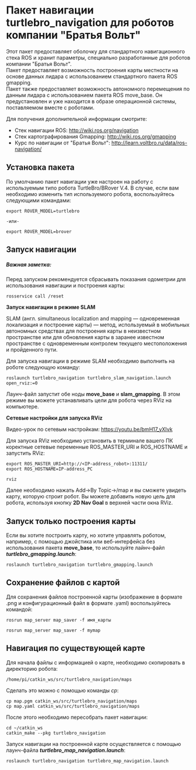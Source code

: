 # Пакет навигации turtlebro_navigation для роботов компании "Братья Вольт"

Этот пакет предоставляет оболочку для стандартного навигационного стека ROS и хранит параметры, специально разработанные для роботов компании "Братья Вольт".   
Пакет предоставляет возможность построения карты местности на основе данных лидара с использованием стандартного пакета ROS gmapping.  
Пакет также предоставляет возможность автономного перемещения по данным лидара с использованием пакета ROS move_base.
Он предустановлен и уже находится в образе операционной системы, поставляемом вместе с роботами.

Для получения дополнительной информации смотрите:
- Стек навигации ROS: http://wiki.ros.org/navigation   
- Стек картографирования Gmapping: http://wiki.ros.org/gmapping  
- Курс по навигации от "Братья Вольт": http://learn.voltbro.ru/data/ros-navigation/ 
 
## Установка пакета

По умолчанию пакет навигации уже настроен на работу с используемым типо робота TurtleBro/BRover V.4. В случае, если вам необходимо изменить тип используемого робота, воспользуйтесь следующими командами:

```
export ROVER_MODEL=turtlebro

-или-

export ROVER_MODEL=brover
```

## Запуск навигации


##### Важная заметка:

Перед запуском рекомендуется сбрасывать показания одометрии для использования навигации и построения карты:
```
rosservice call /reset
```

__Запуск навигации в режиме SLAM__

SLAM (англ. simultaneous localization and mapping — одновременная локализация и построение карты) — метод, используемый в мобильных автономных средствах для построения карты в неизвестном пространстве или для обновления карты в заранее известном пространстве с одновременным контролем текущего местоположения и пройденного пути.

Для запуска навигации в режиме SLAM необходимо выполнить на роботе следующую команду:  

```
roslaunch turtlebro_navigation turtlebro_slam_navigation.launch open_rviz:=0
```

Лаунч-файл запустит обе ноды **move_base** и **slam_gmapping**. В этом режиме вы можете устанавливать цели для робота через RViz на компьютере.

__Сетевые настройки для запуска RViz__

Видео-урок по сетевым настройкам: https://youtu.be/bmH17_yXIvk

Для запуска RViz необходимо установить в терминале вашего ПК коректные сетевые переменные ROS_MASTER_URI и ROS_HOSTNAME и запустить RViz: 
```
export ROS_MASTER_URI=http://<IP-address_robot>:11311/
export ROS_HOSTNAME=IP-address_PC
```

```
rviz
```

Далее необходимо нажать Add->By Topic->/map и вы сможете увидеть карту, которую строит робот. Вы можете добавить новую цель для робота, используя кнопку **2D Nav Goal** в верхней части окна RViz.

## Запуск только построения карты

Если вы хотите построить карту, но хотите управлять роботом, например, с помощью джойстика или веб-интерфейса без использования пакета **move_base**, то используйте лайнч-файл ***turtlebro_gmapping.launch***:
```
roslaunch turtlebro_navigation turtlebro_gmapping.launch
```

## Сохранение файлов с картой

Для сохранения файлов построенной карты (изображение в формате .png и конфигурационный файл в формате .yaml) воспользуйтесь командой: 
 
```
rosrun map_server map_saver -f имя_карты

rosrun map_server map_saver -f mymap
```

## Навигация по существующей карте

Для начала файлы с информацией о карте, необходимо скопировать в директорию робота:

```
/home/pi/catkin_ws/src/turtlebro_navigation/maps
```

Сделать это можно с помощью команды *cp*:

```
cp map.pgm catkin_ws/src/turtlebro_navigation/maps
cp map.yaml catkin_ws/src/turtlebro_navigation/maps
```

После этого необходимо пересобрать пакет навигации:

```
cd ~/catkin_ws
catkin_make --pkg turtlebro_navigation
```

Запуск навигации на построенной карте осуществляется с помощью лаунч-файла ***turtlebro_map_navigation.launch***:
 
```
roslaunch turtlebro_navigation turtlebro_map_navigation.launch
```
